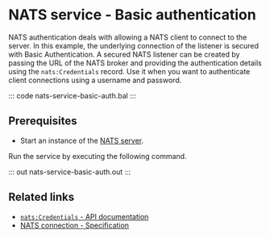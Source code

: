 # NATS service - Basic authentication

NATS authentication deals with allowing a NATS client to connect to the server. In this example, the underlying connection of the listener is secured with Basic Authentication. A secured NATS listener can be created by passing the URL of the NATS broker and providing the authentication details using the `nats:Credentials` record. Use it when you want to authenticate client connections using a username and password.

::: code nats-service-basic-auth.bal :::

## Prerequisites
- Start an instance of the [NATS server](https://docs.nats.io/nats-concepts/what-is-nats/walkthrough_setup).

Run the service by executing the following command.

::: out nats-service-basic-auth.out :::

## Related links
- [`nats:Credentials` - API documentation](https://lib.ballerina.io/ballerinax/nats/latest/records/Credentials)
- [NATS connection - Specification](https://github.com/ballerina-platform/module-ballerinax-nats/blob/master/docs/spec/spec.md#2-connection)
